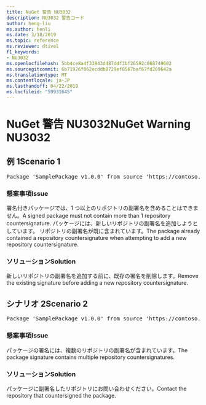 ```yaml
---
title: NuGet 警告 NU3032
description: NU3032 警告コード
author: heng-liu
ms.author: henli
ms.date: 3/18/2019
ms.topic: reference
ms.reviewer: dtivel
f1_keywords:
- NU3032
ms.openlocfilehash: 5bb4ce8a4f33943d487ddf3bf26592c068749602
ms.sourcegitcommit: 6b71926f062ecddb8729ef8567baf67fd269642a
ms.translationtype: MT
ms.contentlocale: ja-JP
ms.lasthandoff: 04/22/2019
ms.locfileid: "59931645"
---
```

# <a name="nuget-warning-nu3032"></a><span data-ttu-id="132bb-103">NuGet 警告 NU3032</span><span class="sxs-lookup"><span data-stu-id="132bb-103">NuGet Warning NU3032</span></span>

## <a name="scenario-1"></a><span data-ttu-id="132bb-104">例 1</span><span class="sxs-lookup"><span data-stu-id="132bb-104">Scenario 1</span></span>

<pre>Package 'SamplePackage v1.0.0' from source 'https://contoso.com/index.json': The package already contains a repository countersignature. Please remove the existing signature before adding a new repository countersignature.</pre>

### <a name="issue"></a><span data-ttu-id="132bb-105">懸案事項</span><span class="sxs-lookup"><span data-stu-id="132bb-105">Issue</span></span>

<span data-ttu-id="132bb-106">署名付きパッケージでは、1 つ以上のリポジトリの副署名を含めることはできません。</span><span class="sxs-lookup"><span data-stu-id="132bb-106">A signed package must not contain more than 1 repository countersignature.</span></span> <span data-ttu-id="132bb-107">パッケージには、新しいリポジトリの副署名を追加しようとしています。 リポジトリの副署名が既に含まれています。</span><span class="sxs-lookup"><span data-stu-id="132bb-107">The package already contained a repository countersignature when attempting to add a new repository countersignature.</span></span>


### <a name="solution"></a><span data-ttu-id="132bb-108">ソリューション</span><span class="sxs-lookup"><span data-stu-id="132bb-108">Solution</span></span>

<span data-ttu-id="132bb-109">新しいリポジトリの副署名を追加する前に、既存の署名を削除します。</span><span class="sxs-lookup"><span data-stu-id="132bb-109">Remove the existing signature before adding a new repository countersignature.</span></span>



## <a name="scenario-2"></a><span data-ttu-id="132bb-110">シナリオ 2</span><span class="sxs-lookup"><span data-stu-id="132bb-110">Scenario 2</span></span>

<pre>Package 'SamplePackage v1.0.0' from source 'https://contoso.com/index.json': The package signature contains multiple repository countersignatures.</pre>

### <a name="issue"></a><span data-ttu-id="132bb-111">懸案事項</span><span class="sxs-lookup"><span data-stu-id="132bb-111">Issue</span></span>

<span data-ttu-id="132bb-112">パッケージの署名には、複数のリポジトリの副署名が含まれています。</span><span class="sxs-lookup"><span data-stu-id="132bb-112">The package signature contains multiple repository countersignatures.</span></span>


### <a name="solution"></a><span data-ttu-id="132bb-113">ソリューション</span><span class="sxs-lookup"><span data-stu-id="132bb-113">Solution</span></span>

<span data-ttu-id="132bb-114">パッケージに副署名したリポジトリにお問い合わせください。</span><span class="sxs-lookup"><span data-stu-id="132bb-114">Contact the repository that countersigned the package.</span></span>